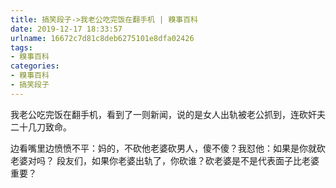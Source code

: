 ```yaml
---
title: 搞笑段子->我老公吃完饭在翻手机 | 糗事百科
date: 2019-12-17 18:33:57
urlname: 16672c7d81c8deb6275101e8dfa02426
tags: 
- 糗事百科
categories:
- 糗事百科
- 搞笑段子
---
```

我老公吃完饭在翻手机，看到了一则新闻，说的是女人出轨被老公抓到，连砍奸夫二十几刀致命。

边看嘴里边愤愤不平：妈的，不砍他老婆砍男人，傻不傻？我怼他：如果是你就砍老婆对吗？ 段友们，如果你老婆出轨了，你砍谁？砍老婆是不是代表面子比老婆重要？


